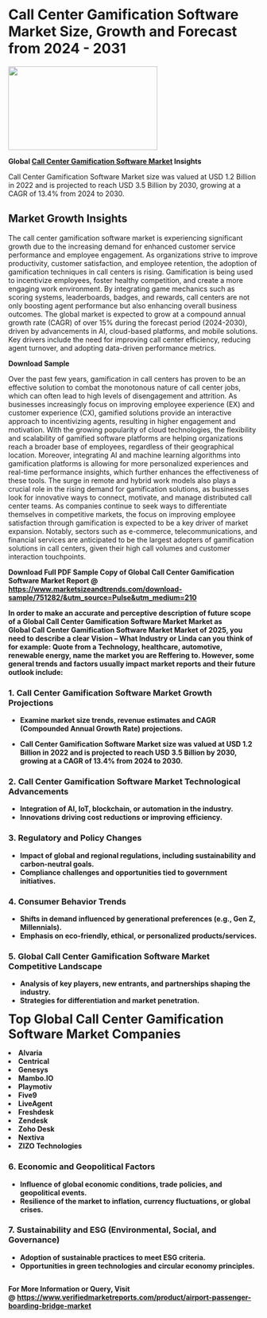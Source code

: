 <H1>Call Center Gamification Software Market Size, Growth and Forecast from 2024 - 2031</H1><img class="aligncenter size-medium wp-image-584254" src="https://thirdeyenews.in/wp-content/uploads/2024/09/Global-Market-Research-300x168.jpeg" alt="" width="300" height="168" /><p><strong>Global&nbsp;<a href="https://www.marketsizeandtrends.com/download-sample/751282/&amp;utm_source=Pulse&amp;utm_medium=210">Call Center Gamification Software Market</a> Insights</strong></p><p>Call Center Gamification Software Market size was valued at USD 1.2 Billion in 2022 and is projected to reach USD 3.5 Billion by 2030, growing at a CAGR of 13.4% from 2024 to 2030.</p><p><h2>Market Growth Insights</h2> <p>The call center gamification software market is experiencing significant growth due to the increasing demand for enhanced customer service performance and employee engagement. As organizations strive to improve productivity, customer satisfaction, and employee retention, the adoption of gamification techniques in call centers is rising. Gamification is being used to incentivize employees, foster healthy competition, and create a more engaging work environment. By integrating game mechanics such as scoring systems, leaderboards, badges, and rewards, call centers are not only boosting agent performance but also enhancing overall business outcomes. The global market is expected to grow at a compound annual growth rate (CAGR) of over 15% during the forecast period (2024-2030), driven by advancements in AI, cloud-based platforms, and mobile solutions. Key drivers include the need for improving call center efficiency, reducing agent turnover, and adopting data-driven performance metrics.</p> <p><strong>Download Sample</strong></p> <p>Over the past few years, gamification in call centers has proven to be an effective solution to combat the monotonous nature of call center jobs, which can often lead to high levels of disengagement and attrition. As businesses increasingly focus on improving employee experience (EX) and customer experience (CX), gamified solutions provide an interactive approach to incentivizing agents, resulting in higher engagement and motivation. With the growing popularity of cloud technologies, the flexibility and scalability of gamified software platforms are helping organizations reach a broader base of employees, regardless of their geographical location. Moreover, integrating AI and machine learning algorithms into gamification platforms is allowing for more personalized experiences and real-time performance insights, which further enhances the effectiveness of these tools. The surge in remote and hybrid work models also plays a crucial role in the rising demand for gamification solutions, as businesses look for innovative ways to connect, motivate, and manage distributed call center teams. As companies continue to seek ways to differentiate themselves in competitive markets, the focus on improving employee satisfaction through gamification is expected to be a key driver of market expansion. Notably, sectors such as e-commerce, telecommunications, and financial services are anticipated to be the largest adopters of gamification solutions in call centers, given their high call volumes and customer interaction touchpoints.</p> <p><strong></p><p><span class=""><strong>Download Full PDF Sample Copy of Global Call Center Gamification Software Market Report</strong> @ <a href="https://www.marketsizeandtrends.com/download-sample/751282/&amp;utm_source=Pulse&amp;utm_medium=210" target="_blank">https://www.marketsizeandtrends.com/download-sample/751282/&amp;utm_source=Pulse&amp;utm_medium=210</a></span></p><p>In order to make an accurate and perceptive description of future scope of a Global&nbsp;Call Center Gamification Software Market Market as Global&nbsp;Call Center Gamification Software Market Market of 2025, you need to describe a clear Vision &ndash; What Industry or Linda can you think of for example: Quote from a Technology, healthcare, automotive, renewable energy, name the market you are Reffering to. However, some general trends and factors usually impact market reports and their future outlook include:</p><h3>1.&nbsp;<strong>Call Center Gamification Software Market Growth Projections</strong></h3><ul><li>Examine market size trends, revenue estimates and CAGR (Compounded Annual Growth Rate) projections.</li><li><p>Call Center Gamification Software Market size was valued at USD 1.2 Billion in 2022 and is projected to reach USD 3.5 Billion by 2030, growing at a CAGR of 13.4% from 2024 to 2030.</p></li></ul><h3>2.&nbsp;<strong>Call Center Gamification Software Market Technological Advancements</strong></h3><ul><li>Integration of AI, IoT, blockchain, or automation in the industry.</li><li>Innovations driving cost reductions or improving efficiency.</li></ul><h3>3.&nbsp;<strong>Regulatory and Policy Changes</strong></h3><ul><li>Impact of global and regional regulations, including sustainability and carbon-neutral goals.</li><li>Compliance challenges and opportunities tied to government initiatives.</li></ul><h3>4.&nbsp;<strong>Consumer Behavior Trends</strong></h3><ul><li>Shifts in demand influenced by generational preferences (e.g., Gen Z, Millennials).</li><li>Emphasis on eco-friendly, ethical, or personalized products/services.</li></ul><h3>5.&nbsp;<strong>Global Call Center Gamification Software Market Competitive Landscape</strong></h3><ul><li>Analysis of key players, new entrants, and partnerships shaping the industry.</li><li>Strategies for differentiation and market penetration.</li></ul><p data-pm-slice="1 1 []"><span style="color: inherit; font-family: inherit; font-size: 25px;">Top Global Call Center Gamification Software Market Companies</span></p><div class="" data-test-id=""><p><li>Alvaria</li><li> Centrical</li><li> Genesys</li><li> Mambo.IO</li><li> Playmotiv</li><li> Five9</li><li> LiveAgent</li><li> Freshdesk</li><li> Zendesk</li><li> Zoho Desk</li><li> Nextiva</li><li> ZIZO Technologies</li></p></div><h3>6.&nbsp;<strong>Economic and Geopolitical Factors</strong></h3><ul><li>Influence of global economic conditions, trade policies, and geopolitical events.</li><li>Resilience of the market to inflation, currency fluctuations, or global crises.</li></ul><h3>7.&nbsp;<strong>Sustainability and ESG (Environmental, Social, and Governance)</strong></h3><ul><li>Adoption of sustainable practices to meet ESG criteria.</li><li>Opportunities in green technologies and circular economy principles.</li></ul><h2><strong style="font-size: 14px;">For More Information or Query, Visit @&nbsp;</strong><a style="background-color: #ffffff; font-size: 14px;" href="https://www.marketsizeandtrends.com/report/call-center-gamification-software-market/" target="_blank">https://www.verifiedmarketreports.com/product/airport-passenger-boarding-bridge-market</a></h2>
